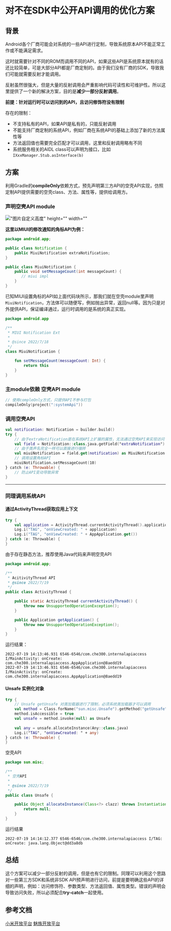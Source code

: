 # 对不在SDK中公开API调用的优化方案

## 背景
Android各个厂商可能会对系统的一些API进行定制，导致系统原本API不能正常工作或不能满足需求。

这时就需要针对不同的ROM而调用不同的API，如果这些API是系统原本就有的话还比较简单，可是大部分API都是厂商定制的。由于我们没有厂商的SDK，导致我们可能就需要反射才能调用。

反射虽然很强大，但是大量的反射调用会严重影响代码可读性和可维护性。所以这里提供了一个新的解决方案，目的是**减少一部分反射调用**。

**前提：针对运行时可以访问到的API，且访问修饰符没有限制**

存在的限制：
* 不支持私有的API，如果API是私有的，只能反射调用
* 不能支持厂商定制的系统API，例如厂商在系统API的基础上添加了新的方法属性等
* 方法返回值也需要完全匹配才可以调用，这里和反射调用略有不同
* 系统服务相关的AIDL class可以声明为接口，比如`IXxxManager.Stub.asInterface(b)`

## 方案
利用Gradle的**compileOnly**依赖方式，预先声明第三方API的空壳API实现，仿照定制API提供需要的空壳class、方法、属性等，提供给调用方。

### 声明空壳API module

!["图片自定义高度" height="" width=""](https://assets.che300.com/wiki/2022-07-19/16582107370664174.png)

**这里以MIUI的修改通知的角标API为例：**

```java
package android.app;

public class Notification {
    public MiuiNotification extraNotification;
}

public class MiuiNotification {
    public void setMessageCount(int messageCount) {
       // miui impl
    }
}
```
已知MIUI设置角标的API如上面代码块所示，那我们就在空壳module里声明`MiuiNotification`，方法体可以随便写，例如抛出异常，返回null等。因为只是对外提供API，保证编译通过，运行时调用的是系统的真正实现。

```kotlin
package android.app

/**
 * MIUI Notification Ext
 *
 * @since 2022/7/18
 */
class MiuiNotification {

    fun setMessageCount(messageCount: Int) {
        return this
    }
}
```
### 主module依赖 空壳API module

```kotlin
// 使用compleOnly方式，只提供API不参与打包
compileOnly(project(":systemApi"))
```

### 调用空壳API

```kotlin
val notification: Notification = builder.build()
try {
    // 由于extraNotification是在系统API上扩展的属性，无法通过空壳API来实现访问
    val field = Notification::class.java.getField("extraNotification")
    // 由于类声名完全一样可以直接进行强转
    val miuiNotification = field.get(notification) as MiuiNotification
    // 调用设置角标API
    miuiNotification.setMessageCount(10)
} catch (e: Throwable) {
    // 防止API变动导致异常
}
```

----

### 同理调用系统API

#### 通过ActivityThread获取应用上下文

```kotlin
try {
    val application = ActivityThread.currentActivityThread().application
    Log.i("TAG", "onViewCreated: " + application)
    Log.i("TAG", "onViewCreated: " + AppApplication.get())
} catch (e: Throwable) {
}
```
由于存在静态方法，推荐使用Java代码来声明空壳API
```java
package android.app;

/**
 * AcitivityThread API
 * @since 2022/7/19
 */
public class ActivityThread {

    public static ActivityThread currentActivityThread() {
        throw new UnsupportedOperationException();
    }

    public Application getApplication() {
        throw new UnsupportedOperationException();
    }
}
```
运行结果：
```log
2022-07-19 14:13:46.931 6546-6546/com.che300.internalapiaccess I/MainActivity: onCreate: com.che300.internalapiaccess.AppApplication@8aedd19
2022-07-19 14:13:46.931 6546-6546/com.che300.internalapiaccess I/MainActivity: onCreate: com.che300.internalapiaccess.AppApplication@8aedd19
```

#### Unsafe 实例化对象
```kotlin
try {
    // Unsafe getUnsafe 对类加载器进行了限制，必须系统类加载器才可以调用
    val method = Class.forName("sun.misc.Unsafe").getMethod("getUnsafe")
    method.isAccessible = true
    val unsafe = method.invoke(null) as Unsafe
            
    val any = unsafe.allocateInstance(Any::class.java)
    Log.i("TAG", "onViewCreated: " + any)
} catch (e: Throwable) {
}
```
空壳API
```java
package sun.misc;

/**
 * 空壳API
 *
 * @since 2022/7/19
 */
public class Unsafe {

    public Object allocateInstance(Class<?> clazz) throws InstantiationException {
        return null;
    }
}
```
运行结果
```log
2022-07-19 14:14:12.377 6546-6546/com.che300.internalapiaccess I/TAG: onCreate: java.lang.Object@dd3a8db
```

## 总结
这个方案可以减少一部分反射的调用，但是也有它的限制。同理可以利用这个思路对一些第三方SDK和系统非SDK API预声明进行访问，前提是要明确这些API的详细的声明，例如：访问修饰符、参数类型、方法返回值、属性类型。错误的声明会导致访问失败，所以必须配合**try-catch**一起使用。

## 参考文档
[小米开放平台](https://dev.mi.com/console/doc/)
[魅族开放平台](http://open-wiki.flyme.cn/doc-wiki/index#id?76)
